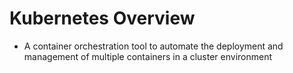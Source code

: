 # Kubernetes Overview

* A container orchestration tool to automate the deployment and management of multiple containers in a cluster environment

<br>
